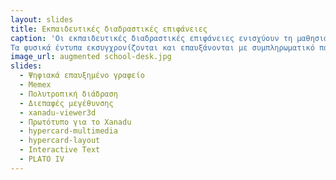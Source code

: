 ```yaml
---
layout: slides
title: Eκπαιδευτικές διαδραστικές επιφάνειες 
caption: 'Οι εκπαιδευτικές διαδραστικές επιφάνειες ενισχύουν τη μαθησιακή διαδικασία και μεταφέρουν την εκπαίδευση σε ανώτερο επίπεδο.
Τα φυσικά έντυπα εκσυγχρονίζονται και επαυξάνονται με συμπληρωματικό πολυμεσικό  περιεχόμενο.'
image_url: augmented school-desk.jpg
slides:
  - Ψηφιακά επαυξημένο γραφείο
  - Memex
  - Πολυτροπική διάδραση
  - Διεπαφές μεγέθυνσης  
  - xanadu-viewer3d
  - Πρωτότυπο για το Xanadu
  - hypercard-multimedia
  - hypercard-layout
  - Interactive Text
  - PLATO IV 
---
```


